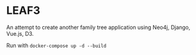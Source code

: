 # LEAF3

An attempt to create another family tree application using Neo4j, Django, Vue.js, D3.

Run with `docker-compose up -d --build`

